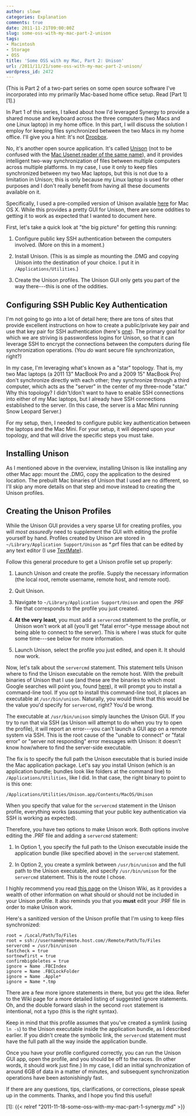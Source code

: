 ```yaml
---
author: slowe
categories: Explanation
comments: true
date: 2011-11-21T09:00:00Z
slug: some-oss-with-my-mac-part-2-unison
tags:
- Macintosh
- Storage
- OSS
title: 'Some OSS with my Mac, Part 2: Unison'
url: /2011/11/21/some-oss-with-my-mac-part-2-unison/
wordpress_id: 2472
---
```


(This is Part 2 of a two-part series on some open source software I've incorporated into my primarily Mac-based home office setup. Read [Part 1][1].)

In Part 1 of this series, I talked about how I'd leveraged Synergy to provide  a shared mouse and keyboard across the three computers (two Macs and one Linux laptop) in my home office. In this part, I will discuss the solution I employ for keeping files synchronized between the two Macs in my home office. I'll give you a hint: It's not [Dropbox](http://www.dropbox.com/).

No, it's another open source application. It's called [Unison](http://www.cis.upenn.edu/~bcpierce/unison/) (not to be confused with the [Mac Usenet reader of the same name](http://www.panic.com/unison/)), and it provides intelligent two-way synchronization of files between multiple computers across multiple platforms. In my case, I use it only to keep files synchronized between my two Mac laptops, but this is not due to a limitation in Unison; this is only because my Linux laptop is used for other purposes and I don't really benefit from having all these documents available on it.

Specifically, I used a pre-compiled version of Unison available [here](http://alan.petitepomme.net/unison/index.html) for Mac OS X. While this provides a pretty GUI for Unison, there are some oddities to getting it to work as expected that I wanted to document here.

First, let's take a quick look at "the big picture" for getting this running:

1. Configure public key SSH authentication between the computers involved. (More on this in a moment.)

2. Install Unison. (This is as simple as mounting the .DMG and copying Unison into the destination of your choice. I put it in `/Applications/Utilities`.)

3. Create the Unison profiles. The Unison GUI only gets you part of the way there---this is one of the oddities.

## Configuring SSH Public Key Authentication

I'm not going to go into a lot of detail here; there are tons of sites that provide excellent instructions on how to create a public/private key pair and use that key pair for SSH authentication (here's [one](http://www.petefreitag.com/item/532.cfm)). The primary goal for which we are striving is passwordless logins for Unison, so that it can leverage SSH to encrypt the connections between the computers during file synchronization operations. (You _do_ want secure file synchronization, right?)

In my case, I'm leveraging what's known as a "star" topology. That is, my two Mac laptops (a 2011 13" MacBook Pro and a 2009 15" MacBook Pro) don't synchronize directly with each other; they synchronize through a third computer, which acts as the "server" in the center of my three-node "star." Why this topology? I didn't/don't want to have to enable SSH connections into either of my Mac laptops, but I already have SSH connections established to the server. (In this case, the server is a Mac Mini running Snow Leopard Server.)

For my setup, then, I needed to configure public key authentication between the laptops and the Mac Mini. For your setup, it will depend upon your topology, and that will drive the specific steps you must take.

## Installing Unison

As I mentioned above in the overview, installing Unison is like installing any other Mac app: mount the .DMG, copy the application to the desired location. The prebuilt Mac binaries of Unison that I used are no different, so I'll skip any more details on that step and move instead to creating the Unison profiles.

## Creating the Unison Profiles

While the Unison GUI provides a very sparse UI for creating profiles, you will _most assuredly_ need to supplement the GUI with editing the profile yourself by hand. Profiles created by Unison are stored in `~/Library/Application Support/Unison` as *.prf files that can be edited by any text editor (I use [TextMate](http://macromates.com/)).

Follow this general procedure to get a Unison profile set up properly:

1. Launch Unison and create the profile. Supply the necessary information (the local root, remote username, remote host, and remote root).

2. Quit Unison.

3. Navigate to `~/Library/Application Support/Unison` and open the .PRF file that corresponds to the profile you just created.

4. **At the very least**, you must add a `servercmd` statement to the profile, or Unison won't work at all (you'll get "fatal error"-type message about not being able to connect to the server). This is where I was stuck for quite some time---see below for more information.

5. Launch Unison, select the profile you just edited, and open it. It should now work.

Now, let's talk about the `servercmd` statement. This statement tells Unison where to find the Unison executable on the remote host. With the prebuilt binaries of Unison that I use (and these are the binaries to which most Google searches will point you, found [here](http://alan.petitepomme.net/unison/index.html)), it will prompt you to install a command-line tool. If you opt to install this command-line tool, it places an executable at `/usr/bin/unison`. Naturally, you would think that this would be the value you'd specify for `servercmd`, right? You'd be wrong.

The executable at `/usr/bin/unison` simply launches the Unison GUI. If you try to run that via SSH (as Unison will attempt to do when you try to open the profile), it will report an error---you can't launch a GUI app on a remote system via SSH. This is the root cause of the "unable to connect" or "fatal error" or "server not responding" error messages with Unison: it doesn't know how/where to find the server-side executable.

The fix is to specify the full path the Unison executable that is buried inside the Mac application package. Let's say you install Unison (which is an application bundle; bundles look like folders at the command line) to `/Applications/Utilities`, like I did. In that case, the right binary to point to is this one:

	/Applications/Utilities/Unison.app/Contents/MacOS/Unison

When you specify that value for the `servercmd` statement in the Unison profile, everything works (assuming that your public key authentication via SSH is working as expected).

Therefore, you have two options to make Unison work. Both options involve editing the .PRF file and adding a `servercmd` statement:

1. In Option 1, you specify the full path to the Unison executable inside the application bundle (like specified above) in the `servercmd` statement.

2. In Option 2, you create a symlink between `/usr/bin/unison` and the full path to the Unison executable, and specify `/usr/bin/unison` for the `servercmd` statement. This is the route I chose.

I highly recommend you read [this page](https://alliance.seas.upenn.edu/~bcpierce/wiki/index.php?n=Main.WikiSandbox#osx) on the Unison Wiki, as it provides a wealth of other information on what should or should not be included in your Unison profile. It also reminds you that you **must** edit your .PRF file in order to make Unison work.

Here's a sanitized version of the Unison profile that I'm using to keep files synchronized:

```
root = /Local/Path/To/Files
root = ssh://username@remote.host.com//Remote/Path/To/Files
servercmd = /usr/bin/unison
fastcheck = true
sortnewfirst = true
confirmbigdeletes = true
ignore = Name .FBCIndex
ignore = Name .FBCLockFolder
ignore = Name .Apple*
ignore = Name *.tmp
```

There are a few more ignore statements in there, but you get the idea. Refer to the Wiki page for a more detailed listing of suggested ignore statements. Oh, and the double forward slash in the second `root` statement is intentional, not a typo (this is the right syntax).

Keep in mind that this profile assumes that you've created a symlink (using `ln -s`) to the Unison executable inside the application bundle, as I described earlier. If you didn't create the symbolic link, the `servercmd` statement must have the full path all the way inside the application bundle.

Once you have your profile configured correctly, you can run the Unison GUI app, open the profile, and you should be off to the races. (In other words, it should work just fine.) In my case, I did an initial synchronization of around 6GB of data in a matter of minutes, and subsequent synchronization operations have been astonishingly fast.

If there are any questions, tips, clarifications, or corrections, please speak up in the comments. Thanks, and I hope you find this useful!

[1]: {{< relref "2011-11-18-some-oss-with-my-mac-part-1-synergy.md" >}}
